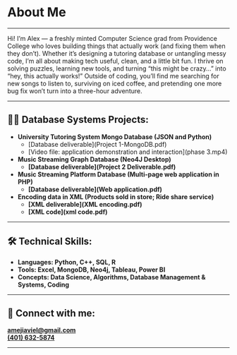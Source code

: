 <h1>About Me</h1>
<hr>

<p>
  Hi! I’m Alex — a freshly minted Computer Science grad from Providence College who loves building things that actually work (and fixing them when they don’t). 
  Whether it’s designing a tutoring database or untangling messy code, I’m all about making tech useful, clean, and a little bit fun. 
  I thrive on solving puzzles, learning new tools, and turning “this might be crazy…” into “hey, this actually works!” 
  Outside of coding, you’ll find me searching for new songs to listen to, surviving on iced coffee, and pretending one more bug fix won’t turn into a three-hour adventure. 
</p>
<hr>

<h2>👩‍💻 Database Systems Projects:</h2>

- <b>University Tutoring System Mongo Database (JSON and Python)</b>
  - [Database deliverable](Project 1-MongoDB.pdf)
  - [Video file: application demonstration and interaction](phase 3.mp4)<b>
- <b>Music Streaming Graph Database (Neo4J Desktop)</b>
  - [Database deliverable](Project 2 Deliverable.pdf)
- <b>Music Streaming Platform Database (Multi-page web application in PHP)</b>
  - [Database deliverable](Web application.pdf)
- <b>Encoding data in XML (Products sold in store; Ride share service)</b>
  - [XML deliverable](XML encoding.pdf)
  - [XML code](xml code.pdf)
<hr>

  
<h2>🛠 Technical Skills:</h2>
<ul>
  <li><b>Languages:</b> Python, C++, SQL, R</li>
  <li><b>Tools:</b> Excel, MongoDB, Neo4j, Tableau, Power BI</li>
  <li><b>Concepts:</b> Data Science, Algorithms, Database Management & Systems, Coding</li>
</ul>
<hr>


<h2> 🤳 Connect with me:</h2>

<ul style="list-style: none; padding-left: 0;">
  <li>
    <i class="fas fa-envelope"></i>
    <a href="mailto:amejiaviel@gmail.com">amejiaviel@gmail.com</a>
  </li>
  <li>
    <i class="fas fa-phone"></i>
    <a href="tel:+14016325874">(401) 632-5874</a>
  </li>
</ul>
<hr>
